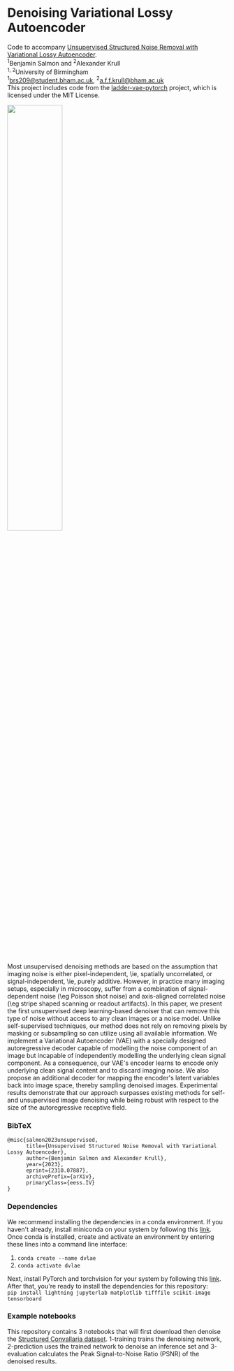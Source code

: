# Denoising Variational Lossy Autoencoder
Code to accompany [Unsupervised Structured Noise Removal with Variational Lossy Autoencoder](https://arxiv.org/abs/2310.07887).<br>
<sup>1</sup>Benjamin Salmon and <sup>2</sup>Alexander Krull<br>
<sup>1, 2</sup>University of Birmingham<br>
<sup>1</sup>brs209@student.bham.ac.uk, <sup>2</sup>a.f.f.krull@bham.ac.uk<br>
This project includes code from the [ladder-vae-pytorch](https://github.com/addtt/ladder-vae-pytorch) project, which is licensed under the MIT License.


<img src="https://github.com/krulllab/DVLAE/blob/main/resources/matrix.png" width=50% height=50%>

Most unsupervised denoising methods are based on the assumption that imaging noise is either pixel-independent, \ie, spatially uncorrelated, or signal-independent, \ie, purely additive.
However, in practice many imaging setups, especially in microscopy, suffer from a combination of signal-dependent noise (\eg Poisson shot noise) and axis-aligned correlated noise (\eg stripe shaped scanning or readout artifacts).
In this paper, we present the first unsupervised deep learning-based denoiser that can remove this type of noise without access to any clean images or a noise model.
Unlike self-supervised techniques, our method does not rely on removing pixels by masking or subsampling so can utilize using all available information.
We implement a Variational Autoencoder (VAE) with a specially designed autoregressive decoder capable of modelling the noise component of an image 
but incapable of independently modelling the underlying clean signal component.
As a consequence, our VAE's encoder learns to encode only underlying clean signal content and to discard imaging noise.
We also propose an additional decoder for mapping the encoder's latent variables back into image space, thereby sampling denoised images.
Experimental results demonstrate that our approach surpasses existing methods for self- and unsupervised image denoising while being robust with respect to the size of the autoregressive receptive field.

### BibTeX
```
@misc{salmon2023unsupervised,
      title={Unsupervised Structured Noise Removal with Variational Lossy Autoencoder}, 
      author={Benjamin Salmon and Alexander Krull},
      year={2023},
      eprint={2310.07887},
      archivePrefix={arXiv},
      primaryClass={eess.IV}
}
```

### Dependencies
We recommend installing the dependencies in a conda environment. If you haven't already, install miniconda on your system by following this [link](https://docs.conda.io/projects/miniconda/en/latest/miniconda-install.html).<br>
Once conda is installed, create and activate an environment by entering these lines into a command line interface:<br>
1. `conda create --name dvlae`
2. `conda activate dvlae`


Next, install PyTorch and torchvision for your system by following this [link](https://pytorch.org/get-started/locally/).<br> 
After that, you're ready to install the dependencies for this repository:<br>
`pip install lightning jupyterlab matplotlib tifffile scikit-image tensorboard`

### Example notebooks
This repository contains 3 notebooks that will first download then denoise the [Structured Convallaria dataset](https://ieeexplore.ieee.org/abstract/document/9098336?casa_token=ROPuswhAvi0AAAAA:BYQUOnGY51SEqy3CAe7ZTzoOpjjfq8oWrwcJF6KfF4KzIlrjpCL0mR7H7TjDV802pTiJfe0ufg). 1-training trains the denoising network, 2-prediction uses the trained network to denoise an inference set and 3-evaluation calculates the Peak Signal-to-Noise Ratio (PSNR) of the denoised results.
